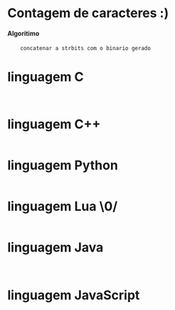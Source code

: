 # Contagem de caracteres :)

####  Algoritimo
 
```python
    concatenar a strbits com o binario gerado 
```

# linguagem C
```C



```
# linguagem C++ 
```Cpp

```
# linguagem Python
```Python

```
# linguagem Lua \0/
```lua

```
# linguagem Java
```Java
 
```
# linguagem JavaScript
```javaScript

```
